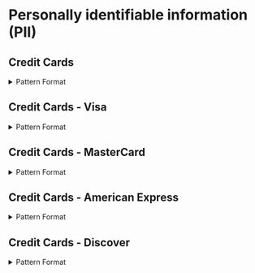 <!-- WARNING: This README is generated automatically
-->
# Personally identifiable information (PII)

## Credit Cards


<details>
<summary>Pattern Format</summary>
<p>

```regex
(4[0-9]{12}(?:[0-9]{3})?|(?:5[1-5][0-9]{2}|222[1-9]|22[3-9][0-9]|2[3-6][0-9]{2}|27[01][0-9]|2720)[0-9]{12}|(34|37)[0-9]{13})
# 4[0-9]{12}(?:[0-9]{3})?|[25][1-7][0-9]{14}|6(?:011|5[0-9][0-9])[0-9]{12}|3[47][0-9]{13}|3(?:0[0-5]|[68][0-9])[0-9]{11}|(?:2131|1800|35\d{3})\d{11}
```

**Comments / Notes:**

- Current Version: v0.1
- Only supports Visa, MasterCard, and American Express
</p>
</details>



## Credit Cards - Visa


<details>
<summary>Pattern Format</summary>
<p>

```regex
4[0-9]{12}(?:[0-9]{3})?
```

**Comments / Notes:**

- Current Version: v0.1
</p>
</details>



## Credit Cards - MasterCard


<details>
<summary>Pattern Format</summary>
<p>

```regex
(?:5[1-5][0-9]{2}|222[1-9]|22[3-9][0-9]|2[3-6][0-9]{2}|27[01][0-9]|2720)[0-9]{12}
```

**Comments / Notes:**

- Current Version: v0.1
</p>
</details>



## Credit Cards - American Express


<details>
<summary>Pattern Format</summary>
<p>

```regex
(34|37)[0-9]{13}
```

**Comments / Notes:**

- Current Version: v0.1
</p>
</details>



## Credit Cards - Discover


<details>
<summary>Pattern Format</summary>
<p>

```regex
6(?:011|5[0-9]{2})[0-9]{12}
```

**Comments / Notes:**

- Current Version: v0.1
</p>
</details>

